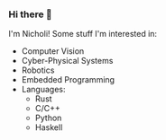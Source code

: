 ### Hi there 👋
I'm Nicholi!
Some stuff I'm interested in:
  - Computer Vision
  - Cyber-Physical Systems
  - Robotics
  - Embedded Programming
  - Languages:
    + Rust
    + C/C++
    + Python
    + Haskell
    
<!--
**nicholicaron/nicholicaron** is a ✨ _special_ ✨ repository because its `README.md` (this file) appears on your GitHub profile.

Here are some ideas to get you started:

- 🔭 I’m currently working on ...
- 🌱 I’m currently learning ...
- 👯 I’m looking to collaborate on ...
- 🤔 I’m looking for help with ...
- 💬 Ask me about ...
- 📫 How to reach me: ...
- 😄 Pronouns: ...
- ⚡ Fun fact: ...
-->
